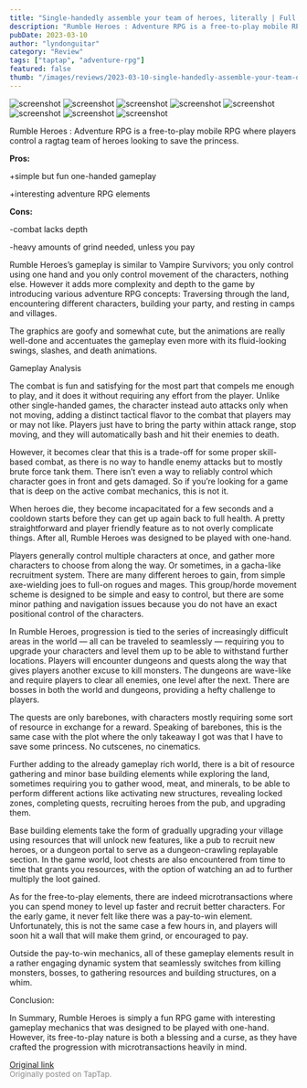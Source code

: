 ```yaml
---
title: "Single-handedly assemble your team of heroes, literally | Full Review - Rumble Heroes"
description: "Rumble Heroes : Adventure RPG is a free-to-play mobile RPG where players control a ragtag team of heroes looking to save the princess."
pubDate: 2023-03-10
author: "lyndonguitar"
category: "Review"
tags: ["taptap", "adventure-rpg"]
featured: false
thumb: "/images/reviews/2023-03-10-single-handedly-assemble-your-team-of-heroes-literally--full-review---rumble-heroes-0.avif"
---
```


<div class="gallery">
  <img src="/images/reviews/2023-03-10-single-handedly-assemble-your-team-of-heroes-literally--full-review---rumble-heroes-0.avif" alt="screenshot" />
  <img src="/images/reviews/2023-03-10-single-handedly-assemble-your-team-of-heroes-literally--full-review---rumble-heroes-1.avif" alt="screenshot" />
  <img src="/images/reviews/2023-03-10-single-handedly-assemble-your-team-of-heroes-literally--full-review---rumble-heroes-2.avif" alt="screenshot" />
  <img src="/images/reviews/2023-03-10-single-handedly-assemble-your-team-of-heroes-literally--full-review---rumble-heroes-3.avif" alt="screenshot" />
  <img src="/images/reviews/2023-03-10-single-handedly-assemble-your-team-of-heroes-literally--full-review---rumble-heroes-4.avif" alt="screenshot" />
  <img src="/images/reviews/2023-03-10-single-handedly-assemble-your-team-of-heroes-literally--full-review---rumble-heroes-5.avif" alt="screenshot" />
  <img src="/images/reviews/2023-03-10-single-handedly-assemble-your-team-of-heroes-literally--full-review---rumble-heroes-6.avif" alt="screenshot" />
  <img src="/images/reviews/2023-03-10-single-handedly-assemble-your-team-of-heroes-literally--full-review---rumble-heroes-7.avif" alt="screenshot" />
</div>

Rumble Heroes : Adventure RPG is a free-to-play mobile RPG where players control a ragtag team of heroes looking to save the princess.


**Pros:**


+simple but fun one-handed gameplay

+interesting adventure RPG elements


**Cons:**


-combat lacks depth

-heavy amounts of grind needed, unless you pay

Rumble Heroes’s gameplay is similar to Vampire Survivors; you only control using one hand and you only control movement of the characters, nothing else. However it adds more complexity and depth to the game by introducing various adventure RPG concepts: Traversing through the land, encountering different characters, building your party, and resting in camps and villages.

The graphics are goofy and somewhat cute, but the animations are really well-done and accentuates the gameplay even more with its fluid-looking swings, slashes, and death animations.

Gameplay Analysis

The combat is fun and satisfying for the most part that compels me enough to play, and it does it without requiring any effort from the player. Unlike other single-handed games, the character instead auto attacks only when not moving, adding a distinct tactical flavor to the combat that players may or may not like.  Players just have to bring the party within attack range, stop moving, and they will automatically bash and hit their enemies to death.

However, it becomes clear that this is a trade-off for some proper skill-based combat, as there is no way to handle enemy attacks but to mostly brute force tank them. There isn’t even a way to reliably control which character goes in front and gets damaged. So if you’re looking for a game that is deep on the active combat mechanics, this is not it.

When heroes die, they become incapacitated for a few seconds and a cooldown starts before they can get up again back to full health. A pretty straightforward and player friendly feature as to not overly complicate things. After all, Rumble Heroes was designed to be played with one-hand.

Players generally control multiple characters at once, and gather more characters to choose from along the way. Or sometimes, in a gacha-like recruitment system. There are many different heroes to gain, from simple axe-wielding joes to full-on rogues and mages.  This group/horde movement scheme is designed to be simple and easy to control, but there are some minor pathing and navigation issues because you do not have an exact positional control of the characters.

In Rumble Heroes, progression is tied to the series of increasingly difficult areas in the world — all can be traveled to seamlessly — requiring you to upgrade your characters and level them up to be able to withstand further locations. Players will encounter dungeons and quests along the way that gives players another excuse to kill monsters. The dungeons are wave-like and require players to clear all enemies, one level after the next. There are bosses in both the world and dungeons, providing a hefty challenge to players.

The quests are only barebones, with characters mostly requiring some sort of resource in exchange for a reward. Speaking of barebones, this is the same case with the plot where the only takeaway I got was that I have to save some princess. No cutscenes, no cinematics.

Further adding to the already gameplay rich world, there is a bit of resource gathering and minor base building elements while exploring the land, sometimes requiring you to gather wood, meat, and minerals, to be able to perform different actions like activating new structures, revealing locked zones, completing quests, recruiting heroes from the pub, and upgrading them.

Base building elements take the form of gradually upgrading your village using resources that will unlock new features, like a pub to recruit new heroes, or a dungeon portal to serve as a dungeon-crawling replayable section.  In the game world, loot chests are also encountered from time to time that grants you resources, with the option of watching an ad to further multiply the loot gained.

As for the free-to-play elements, there are indeed microtransactions where you can spend money to level up faster and recruit better characters. For the early game, it never felt like there was a pay-to-win element. Unfortunately, this is not the same case a few hours in, and players will soon hit a wall that will make them grind, or encouraged to pay.

Outside the pay-to-win mechanics, all of these gameplay elements result in a rather engaging dynamic system that seamlessly switches from killing monsters, bosses, to gathering resources and building structures, on a whim.

Conclusion:

In Summary, Rumble Heroes is simply a fun RPG game with interesting gameplay mechanics that was designed to be played with one-hand. However, its free-to-play nature is both a blessing and a curse, as they have crafted the progression with microtransactions heavily in mind.

[Original link](https://www.taptap.io/post/4757983)<br><span style="font-size: 0.95em; color: #888;">Originally posted on TapTap.</span>
